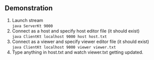 ## Demonstration

1. Launch stream  
`java ServerKt 9000`  
2. Connect as a host and specify host editor file (it should exist)  
`java ClientKt localhost 9000 host host.txt`  
3. Connect as a viewer and specify viewer editor file (it should exist)  
`java ClientKt localhost 9000 viewer viewer.txt`  
4. Type anything in host.txt and watch viewer.txt getting updated.  
